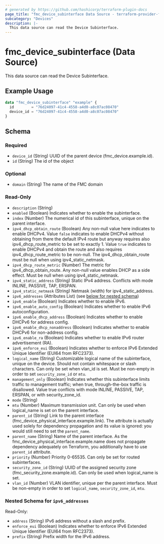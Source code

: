 ```yaml
---
# generated by https://github.com/hashicorp/terraform-plugin-docs
page_title: "fmc_device_subinterface Data Source - terraform-provider-fmc"
subcategory: "Devices"
description: |-
  This data source can read the Device Subinterface.
---
```


# fmc_device_subinterface (Data Source)

This data source can read the Device Subinterface.

## Example Usage

```terraform
data "fmc_device_subinterface" "example" {
  id        = "76d24097-41c4-4558-a4d0-a8c07ac08470"
  device_id = "76d24097-41c4-4558-a4d0-a8c07ac08470"
}
```

<!-- schema generated by tfplugindocs -->
## Schema

### Required

- `device_id` (String) UUID of the parent device (fmc_device.example.id).
- `id` (String) The id of the object

### Optional

- `domain` (String) The name of the FMC domain

### Read-Only

- `description` (String)
- `enabled` (Boolean) Indicates whether to enable the subinterface.
- `index` (Number) The numerical id of this subinterface, unique on the parent interface.
- `ipv4_dhcp_obtain_route` (Boolean) Any non-null value here indicates to enable DHCPv4. Value `false` indicates to enable DHCPv4 without obtaining from there the default IPv4 route but anyway requires also ipv4_dhcp_route_metric to be set to exactly 1. Value `true` indicates to enable DHCPv4 and obtain the route and also requires ipv4_dhcp_route_metric to be non-null. The ipv4_dhcp_obtain_route must be null when using ipv4_static_netmask.
- `ipv4_dhcp_route_metric` (Number) The metric for ipv4_dhcp_obtain_route. Any non-null value enables DHCP as a side effect. Must be null when using ipv4_static_netmask.
- `ipv4_static_address` (String) Static IPv4 address. Conflicts with mode INLINE, PASSIVE, TAP, ERSPAN.
- `ipv4_static_netmask` (String) Netmask (width) for ipv4_static_address.
- `ipv6_addresses` (Attributes List) (see [below for nested schema](#nestedatt--ipv6_addresses))
- `ipv6_enable` (Boolean) Indicates whether to enable IPv6.
- `ipv6_enable_auto_config` (Boolean) Indicates whether to enable IPv6 autoconfiguration.
- `ipv6_enable_dhcp_address` (Boolean) Indicates whether to enable DHCPv6 for address config.
- `ipv6_enable_dhcp_nonaddress` (Boolean) Indicates whether to enable DHCPv6 for non-address config.
- `ipv6_enable_ra` (Boolean) Indicates whether to enable IPv6 router advertisement (RA).
- `ipv6_enforce_eui` (Boolean) Indicates whether to enforce IPv6 Extended Unique Identifier (EUI64 from RFC2373).
- `logical_name` (String) Customizable logical name of the subinterface, unique on the device. Should not contain whitespace or slash characters. Can only be set when vlan_id is set. Must be non-empty in order to set `security_zone_id` or `mtu`.
- `management_only` (Boolean) Indicates whether this subinterface limits traffic to management traffic; when true, through-the-box traffic is disallowed. Value true conflicts with mode INLINE, PASSIVE, TAP, ERSPAN, or with security_zone_id.
- `mode` (String)
- `mtu` (Number) Maximum transmission unit. Can only be used when logical_name is set on the parent interface.
- `parent_id` (String) Link to the parent interface (fmc_device_physical_interface.example.link). The attribute is actually used solely for dependency propagation and its value is ignored: you would still need to set the `parent_name`.
- `parent_name` (String) Name of the parent interface. As the fmc_device_physical_interface.example.name does not propagate dependency adequately on Terraform, you additionally have to use `parent_id` attribute.
- `priority` (Number) Priority 0-65535. Can only be set for routed subinterfaces.
- `security_zone_id` (String) UUID of the assigned security zone (fmc_security_zone.example.id). Can only be used when logical_name is set.
- `vlan_id` (Number) VLAN identifier, unique per the parent interface. Must be non-empty in order to set `logical_name`, `security_zone_id`, `mtu`.

<a id="nestedatt--ipv6_addresses"></a>
### Nested Schema for `ipv6_addresses`

Read-Only:

- `address` (String) IPv6 address without a slash and prefix.
- `enforce_eui` (Boolean) Indicates whether to enforce IPv6 Extended Unique Identifier (EUI64 from RFC2373).
- `prefix` (String) Prefix width for the IPv6 address.
